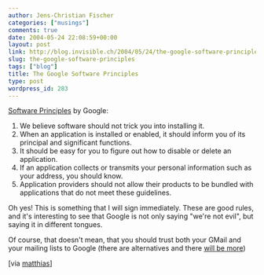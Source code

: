 ```yaml
---
author: Jens-Christian Fischer
categories: ["musings"]
comments: true
date: 2004-05-24 22:08:59+00:00
layout: post
link: http://blog.invisible.ch/2004/05/24/the-google-software-principles/
slug: the-google-software-principles
tags: ["blog"]
title: The Google Software Principles
type: post
wordpress_id: 283
---
```


[Software Principles](http://www.google.com/corporate/software_principles.html) by Google:


  1. We believe software should not trick you into installing it.
  2. When an application is installed or enabled, it should inform you of its principal and significant functions.
  3. It should be easy for you to figure out how to disable or delete an application.
  4. If an application collects or transmits your personal information such as your address, you should know.
  5. Application providers should not allow their products to be bundled with applications that do not meet these guidelines.


Oh yes! This is something that I will sign immediately. These are good rules, and it's interesting to see that Google is not only saying "we're not evil", but saying it in different tongues.

Of course, that doesn't mean, that you should trust both your GMail and your mailing lists to Google (there are alternatives and there [will be more](http://www.zappatanetworks.com)) 

[via [matthias](http://matthias.leisi.net/archives/37_Googles_PR_stunts_against_Microsoft.html#extended)]
